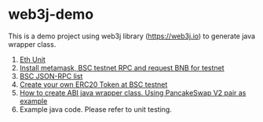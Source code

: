 # web3j-demo

This is a demo project using web3j library (https://web3j.io) to generate java wrapper class.

1. [Eth Unit](doc/ethUnit.md)
1. [Install metamask, BSC testnet RPC and request BNB for testnet](doc/metamask.md)
1. [BSC JSON-RPC list](doc/bscRpcList.md)
1. [Create your own ERC20 Token at BSC testnet](doc/createYourErc20Token.md)
1. [How to create ABI java wrapper class. Using PancakeSwap V2 pair as example](doc/installWeb3jCli.md)
1. Example java code. Please refer to unit testing.
